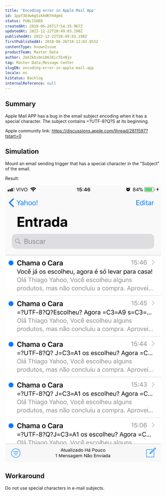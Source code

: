 ```yaml
---
title: 'Encoding error in Apple Mail App'
id: 1ppf3Edw6gSikk0KY44gmS
status: PUBLISHED
createdAt: 2018-06-26T17:54:35.967Z
updatedAt: 2022-12-22T20:49:03.198Z
publishedAt: 2022-12-22T20:49:03.198Z
firstPublishedAt: 2018-06-26T18:12:03.953Z
contentType: knownIssue
productTeam: Master Data
author: 2mXZkbi0oi061KicTExNjo
tag: Master Data,Message Center
slugEN: encoding-error-in-apple-mail-app
locale: en
kiStatus: Backlog
internalReference: null
---
```


## Summary

Apple Mail APP has a bug in the email subject encoding when it has a special character. The subject contains =?UTF-8?Q?S at its beginning.

Apple community link:
https://discussions.apple.com/thread/2811597?tstart=0

## Simulation

Mount an email sending trigger that has a special character in the "Subject" of the email.

Result:

![png](https://raw.githubusercontent.com/vtexdocs/known-issues/refs/heads/main/docs/en/known-issues/Master%20Data/encoding-error-in-apple-mail-app_1.png)

## Workaround

Do not use special characters in e-mail subjects.


